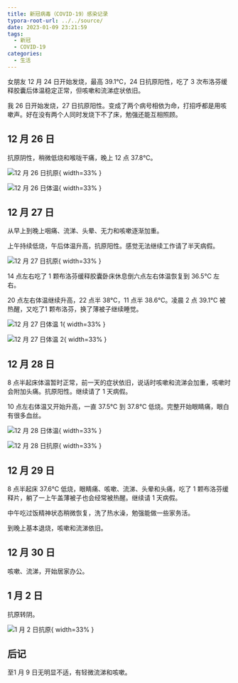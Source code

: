 ```yaml
---
title: 新冠病毒（COVID-19）感染记录
typora-root-url: ../../source/
date: 2023-01-09 23:21:59
tags:
  - 新冠
  - COVID-19
categories:
  - 生活
---
```


女朋友 12 月 24 日开始发烧，最高 39.1℃，24 日抗原阳性，吃了 3 次布洛芬缓释胶囊后体温稳定正常，但咳嗽和流涕症状依旧。

我 26 日开始发烧，27 日抗原阳性。变成了两个病号相依为命，打招呼都是用咳嗽声。好在没有两个人同时发烧下不了床，勉强还能互相照顾。

<!--more-->

## 12 月 26 日

抗原阴性，稍微低烧和喉咙干痛，晚上 12 点 37.8℃。

![12 月 26 日抗原](/images/COVID-19-Infection-Record/IMG_4160.jpg){ width=33% }

![12 月 26 日体温](/images/COVID-19-Infection-Record/IMG_4163.jpg){ width=33% }

## 12 月 27 日

从早上到晚上咽痛、流涕、头晕、无力和咳嗽逐渐加重。

上午持续低烧，午后体温升高，抗原阳性。感觉无法继续工作请了半天病假。

![12 月 27 日抗原](/images/COVID-19-Infection-Record/IMG_4166.jpg){ width=33% }



14 点左右吃了 1 颗布洛芬缓释胶囊卧床休息倒六点左右体温恢复到 36.5℃ 左右。

20 点左右体温继续升高，22 点半 38℃，11 点半 38.6℃。凌晨 2 点 39.1℃ 被热醒，又吃了1 颗布洛芬，换了薄被子继续睡觉。

![12 月 27 日体温 1](/images/COVID-19-Infection-Record/IMG_4170.jpg){ width=33% }

![12 月 27 日体温 2](/images/COVID-19-Infection-Record/IMG_4169.jpg){ width=33% }

## 12 月 28 日

8 点半起床体温暂时正常，前一天的症状依旧，说话时咳嗽和流涕会加重，咳嗽时会附加头痛。抗原阳性。继续请了 1 天病假。

10 点左右体温又开始升高，一直 37.5℃ 到 37.8℃ 低烧。完整开始眼睛痛，眼白有很多血丝。

![12 月 28 日体温](/images/COVID-19-Infection-Record/IMG_4172.jpg){ width=33% }

![12 月 28 日抗原](/images/COVID-19-Infection-Record/IMG_4175.jpg){ width=33% }

## 12 月 29 日

8 点半起床 37.6℃ 低烧，眼睛痛、咳嗽、流涕、头晕和头痛，吃了 1 颗布洛芬缓释片，躺了一上午盖薄被子也会经常被热醒。继续请 1 天病假。

中午吃过饭精神状态稍微恢复，洗了热水澡，勉强能做一些家务活。

到晚上基本退烧，咳嗽和流涕依旧。

## 12 月 30 日

咳嗽、流涕，开始居家办公。

## 1 月 2 日

抗原转阴。

![1 月 2 日抗原](/images/COVID-19-Infection-Record/IMG_4194.jpg){ width=33% }

## 后记

至1 月 9 日无明显不适，有轻微流涕和咳嗽。
